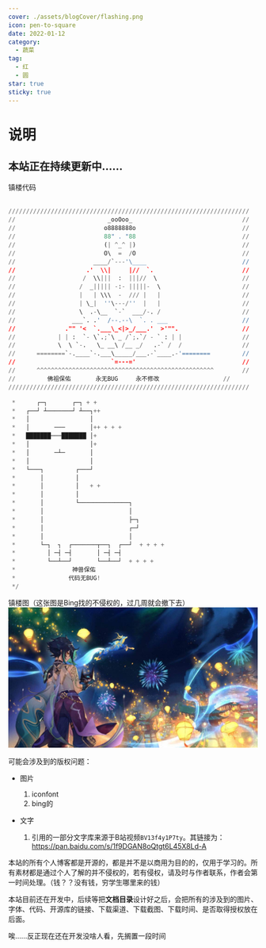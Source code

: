 ```yaml
---
cover: ./assets/blogCover/flashing.png
icon: pen-to-square
date: 2022-01-12
category:
  - 蔬菜
tag:
  - 红
  - 圆
star: true
sticky: true
---
```


# 说明

## **本站正在持续更新中……**

镇楼代码
```python

////////////////////////////////////////////////////////////////////
//                          _ooOoo_                               //
//                         o8888888o                              //
//                         88" . "88                              //
//                         (| ^_^ |)                              //
//                         O\  =  /O                              //
//                      ____/`---'\____                           //
//                    .'  \\|     |//  `.                         //
//                   /  \\|||  :  |||//  \                        //
//                  /  _||||| -:- |||||-  \                       //
//                  |   | \\\  -  /// |   |                       //
//                  | \_|  ''\---/''  |   |                       //
//                  \  .-\__  `-`  ___/-. /                       //
//                ___`. .'  /--.--\  `. . ___                     //
//              ."" '<  `.___\_<|>_/___.'  >'"".                  //
//            | | :  `- \`.;`\ _ /`;.`/ - ` : | |                 //
//            \  \ `-.   \_ __\ /__ _/   .-` /  /                 //
//      ========`-.____`-.___\_____/___.-`____.-'========         //
//                           `=---='                              //
//      ^^^^^^^^^^^^^^^^^^^^^^^^^^^^^^^^^^^^^^^^^^^^^^^^^^        //
//         佛祖保佑       永无BUG     永不修改                  //
////////////////////////////////////////////////////////////////////
```

```C++
 *      ┌─┐       ┌─┐ + +
 *   ┌──┘ ┴───────┘ ┴──┐++
 *   │                 │
 *   │       ───       │++ + + +
 *   ███████───███████ │+
 *   │                 │+
 *   │       ─┴─       │
 *   │                 │
 *   └───┐         ┌───┘
 *       │         │
 *       │         │   + +
 *       │         │
 *       │         └──────────────┐
 *       │                        │
 *       │                        ├─┐
 *       │                        ┌─┘
 *       │                        │
 *       └─┐  ┐  ┌───────┬──┐  ┌──┘  + + + +
 *         │ ─┤ ─┤       │ ─┤ ─┤
 *         └──┴──┘       └──┴──┘  + + + +
 *                神兽保佑
 *               代码无BUG!
 */
```
镇楼图（这张图是Bing找的不侵权的，过几周就会撤下去）
![](../imgs/xiao.jpeg)

可能会涉及到的版权问题：
+ 图片
  1. iconfont
  2. bing的

+ 文字
  1. 引用的一部分文字库来源于B站视频`BV13f4y1P7ty`。其链接为：https://pan.baidu.com/s/1f9DGAN8oQtgt6L45X8Ld-A 

本站的所有个人博客都是开源的，都是并不是以商用为目的的，仅用于学习的。所有素材都是通过个人了解的并不侵权的，若有侵权，请及时与作者联系，作者会第一时间处理。（钱？？没有钱，穷学生哪里来的钱）

本站目前还在开发中，后续等把**文档目录**设计好之后，会把所有的涉及到的图片、字体、代码、开源库的链接、下载渠道、下载截图、下载时间、是否取得授权放在后面。

唉……反正现在还在开发没啥人看，先搁置一段时间
